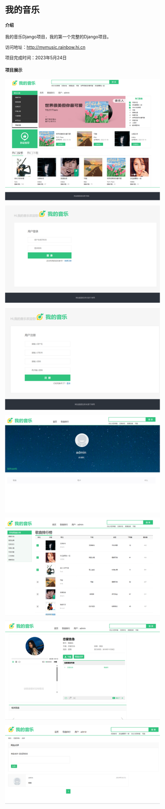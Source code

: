 # 我的音乐

#### 介绍
我的音乐Django项目，我的第一个完整的Django项目。

访问地址：<a>http://mymusic.rainbow.hi.cn</a>

项目完成时间：2023年5月24日

#### 项目展示

![](md-image/%E9%A6%96%E9%A1%B5.png)

![](md-image/%E7%99%BB%E5%BD%95%E9%A1%B5.png)

![](md-image/%E6%B3%A8%E5%86%8C%E9%A1%B5.png)

![](md-image/%E4%B8%AA%E4%BA%BA%E4%B8%BB%E9%A1%B5.png)

![](md-image/%E6%AD%8C%E6%9B%B2%E6%8E%92%E8%A1%8C%E9%A1%B5.png)

![](md-image/%E6%AD%8C%E6%9B%B2%E6%92%AD%E6%94%BE%E9%A1%B5.png)

![](md-image/%E6%AD%8C%E6%9B%B2%E7%82%B9%E8%AF%84%E9%A1%B5.png)

